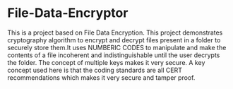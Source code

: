 # File-Data-Encryptor
This is a project based on File Data Encryption. This project demonstrates cryptography algorithm to encrypt and decrypt files present in a folder to securely store them.It uses NUMBERIC CODES to manipulate and make the contents of a file incoherent and indistinguishable until the user decrypts the folder. The concept of multiple keys makes it very secure. A key concept used here is that the coding standards are all CERT recommendations which makes it very secure and tamper proof.
